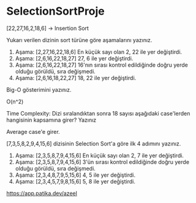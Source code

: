 # SelectionSortProje

[22,27,16,2,18,6] -> Insertion Sort

Yukarı verilen dizinin sort türüne göre aşamalarını yazınız.

1. Aşama: [2,27,16,22,18,6] En küçük sayı olan 2, 22 ile yer değiştirdi. 
2. Aşama: [2,6,16,22,18,27] 27, 6 ile yer değiştirdi.
3. Aşama: [2,6,16,22,18,27] 16'nın sırası kontrol edildiğinde doğru yerde olduğu görüldü, sıra değişmedi. 
4. Aşama: [2,6,16,18,22,27] 18, 22 ile yer değiştirdi.  

Big-O gösterimini yazınız. 

O(n^2)

Time Complexity: Dizi sıralandıktan sonra 18 sayısı aşağıdaki case'lerden hangisinin kapsamına girer? Yazınız

Average case'e girer. 

[7,3,5,8,2,9,4,15,6] dizisinin Selection Sort'a göre ilk 4 adımını yazınız.

1. Aşama: [2,3,5,8,7,9,4,15,6] En küçük sayı olan 2, 7 ile yer değiştirdi. 
2. Aşama: [2,3,5,8,7,9,4,15,6] 3'ün sırası kontrol edildiğinde doğru yerde olduğu görüldü, sıra değişmedi. 
3. Aşama: [2,3,4,8,7,9,5,15,6] 4, 5 ile yer değiştirdi. 
4. Aşama: [2,3,4,5,7,9,8,15,6] 5, 8 ile yer değiştirdi. 


https://app.patika.dev/azeel
